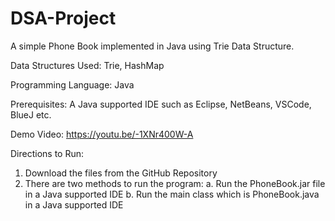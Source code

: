 # DSA-Project

A simple Phone Book implemented in Java using Trie Data Structure.

Data Structures Used: Trie, HashMap

Programming Language: Java

Prerequisites:
A Java supported IDE such as Eclipse, NetBeans, VSCode, BlueJ etc.

Demo Video: https://youtu.be/-1XNr400W-A

Directions to Run: 
1.	Download the files from the GitHub Repository
2.	There are two methods to run the program:
    a.	Run the PhoneBook.jar file in a Java supported IDE
    b.	Run the main class which is PhoneBook.java in a Java supported IDE
